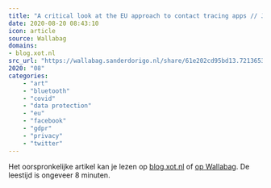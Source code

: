 ```yaml
---
title: "A critical look at the EU approach to contact tracing apps // Jaap-Henk Hoepman"
date: 2020-08-20 08:43:10
icon: article
source: Wallabag
domains:
- blog.xot.nl
src_url: "https://wallabag.sanderdorigo.nl/share/61e202cd95bd13.72136534"
2020: "08"
categories:
    - "art"
    - "bluetooth"
    - "covid"
    - "data protection"
    - "eu"
    - "facebook"
    - "gdpr"
    - "privacy"
    - "twitter"
---
```

Het oorspronkelijke artikel kan je lezen op [blog.xot.nl](https://blog.xot.nl/2020/04/17/a-critical-look-at-the-eu-approach-to-contact-tracing-apps/) of [op Wallabag](https://wallabag.sanderdorigo.nl/share/61e202cd95bd13.72136534). De leestijd is ongeveer 8 minuten.